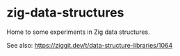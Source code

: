 # zig-data-structures

Home to some experiments in Zig data structures.

See also: https://ziggit.dev/t/data-structure-libraries/1064
